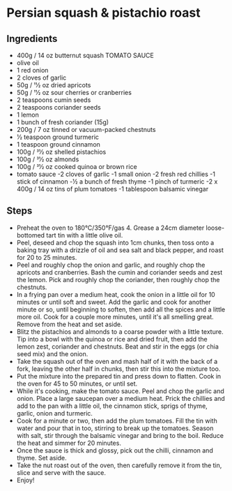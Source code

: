 # Persian squash & pistachio roast

## Ingredients 
- 400g / 14 oz butternut squash TOMATO SAUCE
- olive oil 
- 1 red onion 
- 2 cloves of garlic 
- 50g / 11⁄2 oz dried apricots
- 50g / 11⁄2 oz sour cherries or cranberries 
- 2 teaspoons cumin seeds
- 2 teaspoons coriander seeds 
- 1 lemon
- 1 bunch of fresh coriander (15g)
- 200g / 7 oz tinned or vacuum-packed chestnuts
- 1⁄2 teaspoon ground turmeric
- 1 teaspoon ground cinnamon
- 100g / 31⁄2 oz shelled pistachios
- 100g / 31⁄2 oz almonds
- 100g / 31⁄2 oz cooked quinoa or brown rice
- tomato sauce
   -2 cloves of garlic
   -1 small onion
   -2 fresh red chillies
   -1 stick of cinnamon
   -1⁄2 a bunch of fresh thyme
   -1 pinch of turmeric
   -2 x 400g / 14 oz tins of plum tomatoes
   -1 tablespoon balsamic vinegar

## Steps
- Preheat the oven to 180°C/350°F/gas 4. Grease a 24cm diameter loose-bottomed tart tin with a
little olive oil.
- Peel, deseed and chop the squash into 1cm chunks, then toss onto a baking tray with a drizzle of
oil and sea salt and black pepper, and roast for 20 to 25 minutes.
- Peel and roughly chop the onion and garlic, and roughly chop the apricots and cranberries. Bash
the cumin and coriander seeds and zest the lemon. Pick and roughly chop the coriander, then
roughly chop the chestnuts.
- In a frying pan over a medium heat, cook the onion in a little oil for 10 minutes or until soft and
sweet. Add the garlic and cook for another minute or so, until beginning to soften, then add all the
spices and a little more oil. Cook for a couple more minutes, until it's all smelling great. Remove
from the heat and set aside.
- Blitz the pistachios and almonds to a coarse powder with a little texture. Tip into a bowl with the
quinoa or rice and dried fruit, then add the lemon zest, coriander and chestnuts. Beat and stir in
the eggs (or chia seed mix) and the onion.
- Take the squash out of the oven and mash half of it with the back of a fork, leaving the other half
in chunks, then stir this into the mixture too.
- Put the mixture into the prepared tin and press down to flatten. Cook in the oven for 45 to 50
minutes, or until set.
- While it's cooking, make the tomato sauce. Peel and chop the garlic and onion. Place a large
saucepan over a medium heat. Prick the chillies and add to the pan with a little oil, the cinnamon
stick, sprigs of thyme, garlic, onion and turmeric.
- Cook for a minute or two, then add the plum tomatoes. Fill the tin with water and pour that in too,
stirring to break up the tomatoes. Season with salt, stir through the balsamic vinegar and bring to
the boil. Reduce the heat and simmer for 20 minutes.
- Once the sauce is thick and glossy, pick out the chilli, cinnamon and thyme. Set aside.
- Take the nut roast out of the oven, then carefully remove it from the tin, slice and serve with the
sauce.
- Enjoy!

